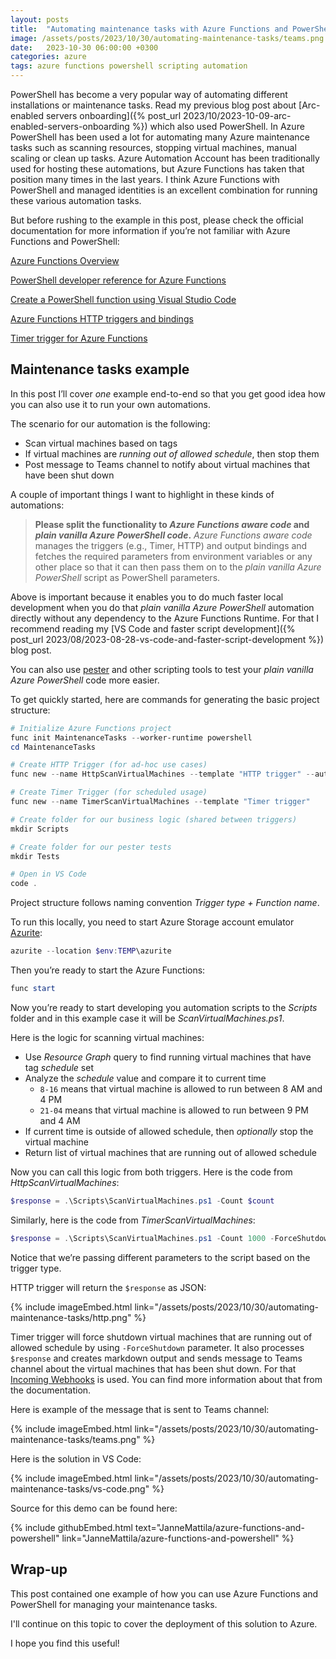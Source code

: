 ```yaml
---
layout: posts
title:  "Automating maintenance tasks with Azure Functions and PowerShell"
image: /assets/posts/2023/10/30/automating-maintenance-tasks/teams.png
date:   2023-10-30 06:00:00 +0300
categories: azure
tags: azure functions powershell scripting automation
---
```

PowerShell has become a very popular way of automating different installations
or maintenance tasks. Read my previous blog post about 
[Arc-enabled servers onboarding]({% post_url 2023/10/2023-10-09-arc-enabled-servers-onboarding %})
which also used PowerShell. In Azure PowerShell has been used 
a lot for automating many Azure maintenance tasks such as scanning resources, 
stopping virtual machines, manual scaling or clean up tasks. 
Azure Automation Account has been traditionally used for hosting these automations, 
but Azure Functions has taken that position many times in the last years. 
I think Azure Functions with PowerShell and managed identities is 
an excellent combination for running these various automation tasks.

But before rushing to the example in this post, please check the official
documentation for more information if you’re not familiar with Azure Functions and PowerShell:

[Azure Functions Overview](https://learn.microsoft.com/en-us/azure/azure-functions/functions-overview?pivots=programming-language-powershell)

[PowerShell developer reference for Azure Functions](https://learn.microsoft.com/en-us/azure/azure-functions/functions-reference-powershell?tabs=portal)

[Create a PowerShell function using Visual Studio Code](https://learn.microsoft.com/en-us/azure/azure-functions/create-first-function-vs-code-powershell)

[Azure Functions HTTP triggers and bindings](https://learn.microsoft.com/en-us/azure/azure-functions/functions-bindings-http-webhook?tabs=isolated-process%2Cfunctionsv2&pivots=programming-language-powershell)

[Timer trigger for Azure Functions](https://learn.microsoft.com/en-us/azure/azure-functions/functions-bindings-timer?tabs=python-v2%2Cisolated-process%2Cnodejs-v4&pivots=programming-language-powershell)

## Maintenance tasks example

In this post I’ll cover _one_ example end-to-end so that you 
get good idea how you can also use it to run your own automations.

The scenario for our automation is the following:

- Scan virtual machines based on tags
- If virtual machines are _running out of allowed schedule_, then stop them
- Post message to Teams channel to notify about virtual machines that have been shut down

A couple of important things I want to highlight in these kinds of automations:

> **Please split the functionality to _Azure Functions aware code_ and 
> _plain vanilla Azure PowerShell code_.** _Azure Functions aware code_ manages
> the triggers (e.g., Timer, HTTP) and output bindings and fetches 
> the required parameters from environment variables or any 
> other place so that it can then pass them on to the 
> _plain vanilla Azure PowerShell_ script as PowerShell parameters.

Above is important because it enables you to do much faster local development
when you do that _plain vanilla Azure PowerShell_ automation directly
without any dependency to the Azure Functions Runtime.
For that I recommend reading my
[VS Code and faster script development]({% post_url 2023/08/2023-08-28-vs-code-and-faster-script-development %})
blog post.

You can also use [pester](https://pester.dev/) and other scripting tools to test your
_plain vanilla Azure PowerShell_ code more easier.

To get quickly started, here are commands for generating the basic project structure:

```powershell
# Initialize Azure Functions project
func init MaintenanceTasks --worker-runtime powershell
cd MaintenanceTasks

# Create HTTP Trigger (for ad-hoc use cases)
func new --name HttpScanVirtualMachines --template "HTTP trigger" --authlevel "function"

# Create Timer Trigger (for scheduled usage)
func new --name TimerScanVirtualMachines --template "Timer trigger"

# Create folder for our business logic (shared between triggers)
mkdir Scripts

# Create folder for our pester tests
mkdir Tests

# Open in VS Code
code .
```

Project structure follows naming convention _Trigger type + Function name_.

To run this locally, you need to start Azure Storage account emulator [Azurite](https://learn.microsoft.com/en-us/azure/storage/common/storage-use-azurite?tabs=npm):

```powershell
azurite --location $env:TEMP\azurite
```

Then you’re ready to start the Azure Functions:

```powershell
func start
```

Now you’re ready to start developing you automation scripts to the _Scripts_
folder and in this example case it will be _ScanVirtualMachines.ps1_.

Here is the logic for scanning virtual machines:

- Use _Resource Graph_ query to find running virtual machines that have tag _schedule_ set
- Analyze the _schedule_ value and compare it to current time
  - `8-16` means that virtual machine is allowed to run between 8 AM and 4 PM
  - `21-04` means that virtual machine is allowed to run between 9 PM and 4 AM
- If current time is outside of allowed schedule, then _optionally_ stop the virtual machine
- Return list of virtual machines that are running out of allowed schedule

Now you can call this logic from both triggers. Here is the code from _HttpScanVirtualMachines_:

```powershell
$response = .\Scripts\ScanVirtualMachines.ps1 -Count $count
```

Similarly, here is the code from _TimerScanVirtualMachines_:

```powershell
$response = .\Scripts\ScanVirtualMachines.ps1 -Count 1000 -ForceShutdown
```

Notice that we’re passing different parameters to the script based on the trigger type.

HTTP trigger will return the `$response` as JSON:

{% include imageEmbed.html link="/assets/posts/2023/10/30/automating-maintenance-tasks/http.png" %}

Timer trigger will force shutdown virtual machines that are running out of allowed schedule
by using `-ForceShutdown` parameter.
It also processes `$response` and creates markdown output and sends message
to Teams channel about the virtual machines that has been shut down. 
For that [Incoming Webhooks](https://learn.microsoft.com/en-us/microsoftteams/platform/webhooks-and-connectors/how-to/add-incoming-webhook?tabs=dotnet)
is used. 
You can find more information about that from the documentation.

Here is example of the message that is sent to Teams channel:

{% include imageEmbed.html link="/assets/posts/2023/10/30/automating-maintenance-tasks/teams.png" %}

Here is the solution in VS Code:

{% include imageEmbed.html link="/assets/posts/2023/10/30/automating-maintenance-tasks/vs-code.png" %}

Source for this demo can be found here:

{% include githubEmbed.html text="JanneMattila/azure-functions-and-powershell" link="JanneMattila/azure-functions-and-powershell" %}

## Wrap-up

This post contained one example of how you can use Azure Functions and PowerShell
for managing your maintenance tasks.

I'll continue on this topic to cover the deployment of this solution to Azure.

I hope you find this useful!

